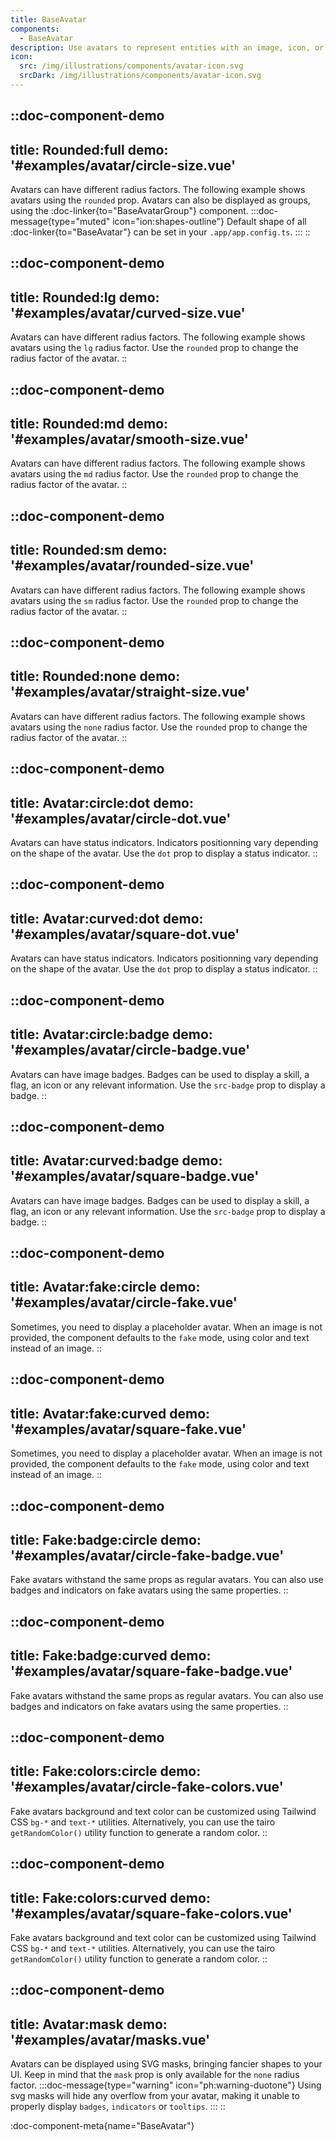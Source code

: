 ```yaml
---
title: BaseAvatar
components:
  - BaseAvatar
description: Use avatars to represent entities with an image, icon, or initials. Discover multiple variations and options.
icon:
  src: /img/illustrations/components/avatar-icon.svg
  srcDark: /img/illustrations/components/avatar-icon.svg
---
```


::doc-component-demo
---
title: Rounded:full
demo: '#examples/avatar/circle-size.vue'
---
Avatars can have different radius factors. The following example shows avatars using the `rounded` prop. Avatars can also be displayed as groups, using the :doc-linker{to="BaseAvatarGroup"} component.
:::doc-message{type="muted" icon="ion:shapes-outline"}
Default shape of all :doc-linker{to="BaseAvatar"} can be set in your `.app/app.config.ts`.
:::
::

::doc-component-demo
---
title: Rounded:lg
demo: '#examples/avatar/curved-size.vue'
---
Avatars can have different radius factors. The following example shows avatars using the `lg` radius factor. Use the `rounded` prop to change the radius factor of the avatar.
::

::doc-component-demo
---
title: Rounded:md
demo: '#examples/avatar/smooth-size.vue'
---
Avatars can have different radius factors. The following example shows avatars using the `md` radius factor. Use the `rounded` prop to change the radius factor of the avatar.
::

::doc-component-demo
---
title: Rounded:sm
demo: '#examples/avatar/rounded-size.vue'
---
Avatars can have different radius factors. The following example shows avatars using the `sm` radius factor. Use the `rounded` prop to change the radius factor of the avatar.
::


::doc-component-demo
---
title: Rounded:none
demo: '#examples/avatar/straight-size.vue'
---
Avatars can have different radius factors. The following example shows avatars using the `none` radius factor. Use the `rounded` prop to change the radius factor of the avatar.
::

::doc-component-demo
---
title: Avatar:circle:dot
demo: '#examples/avatar/circle-dot.vue'
---
Avatars can have status indicators. Indicators positionning vary depending on the shape of the avatar. Use the `dot` prop to display a status indicator.
::

::doc-component-demo
---
title: Avatar:curved:dot
demo: '#examples/avatar/square-dot.vue'
---
Avatars can have status indicators. Indicators positionning vary depending on the shape of the avatar. Use the `dot` prop to display a status indicator.
::

::doc-component-demo
---
title: Avatar:circle:badge
demo: '#examples/avatar/circle-badge.vue'
---
Avatars can have image badges. Badges can be used to display a skill, a flag, an icon or any relevant information. Use the `src-badge` prop to display a badge.
::

::doc-component-demo
---
title: Avatar:curved:badge
demo: '#examples/avatar/square-badge.vue'
---
Avatars can have image badges. Badges can be used to display a skill, a flag, an icon or any relevant information. Use the `src-badge` prop to display a badge.
::

::doc-component-demo
---
title: Avatar:fake:circle
demo: '#examples/avatar/circle-fake.vue'
---
Sometimes, you need to display a placeholder avatar. When an image is not provided, the component defaults to the `fake` mode, using color and text instead of an image.
::

::doc-component-demo
---
title: Avatar:fake:curved
demo: '#examples/avatar/square-fake.vue'
---
Sometimes, you need to display a placeholder avatar. When an image is not provided, the component defaults to the `fake` mode, using color and text instead of an image.
::

::doc-component-demo
---
title: Fake:badge:circle
demo: '#examples/avatar/circle-fake-badge.vue'
---
Fake avatars withstand the same props as regular avatars. You can also use badges and indicators on fake avatars using the same properties.
::

::doc-component-demo
---
title: Fake:badge:curved
demo: '#examples/avatar/square-fake-badge.vue'
---
Fake avatars withstand the same props as regular avatars. You can also use badges and indicators on fake avatars using the same properties.
::

::doc-component-demo
---
title: Fake:colors:circle
demo: '#examples/avatar/circle-fake-colors.vue'
---
Fake avatars background and text color can be customized using Tailwind CSS `bg-*` and `text-*` utilities. Alternatively, you can use the tairo `getRandomColor()` utility function to generate a random color.
::

::doc-component-demo
---
title: Fake:colors:curved
demo: '#examples/avatar/square-fake-colors.vue'
---
Fake avatars background and text color can be customized using Tailwind CSS `bg-*` and `text-*` utilities. Alternatively, you can use the tairo `getRandomColor()` utility function to generate a random color.
::

::doc-component-demo
---
title: Avatar:mask
demo: '#examples/avatar/masks.vue'
---
Avatars can be displayed using SVG masks, bringing fancier shapes to your UI. Keep in mind that the `mask` prop is only available for the `none` radius factor.
:::doc-message{type="warning" icon="ph:warning-duotone"}
Using svg masks will hide any overflow from your avatar, making it unable to properly display `badges`, `indicators` or `tooltips`.
:::
::


:doc-component-meta{name="BaseAvatar"}